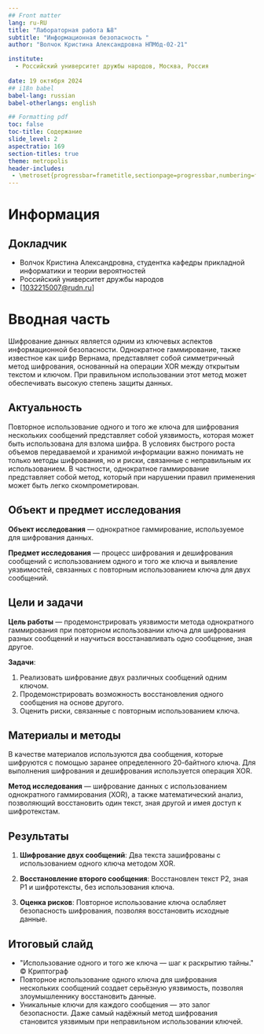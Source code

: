 ```yaml
---
## Front matter
lang: ru-RU
title: "Лабораторная работа №8"
subtitle: "Информационная безопасность "
author: "Волчок Кристина Александровна НПМбд-02-21"

institute:
  - Российский университет дружбы народов, Москва, Россия
  
date: 19 октября 2024
## i18n babel
babel-lang: russian
babel-otherlangs: english

## Formatting pdf
toc: false
toc-title: Содержание
slide_level: 2
aspectratio: 169
section-titles: true
theme: metropolis
header-includes:
 - \metroset{progressbar=frametitle,sectionpage=progressbar,numbering=fraction}
---
```


# Информация

## Докладчик

  * Волчок Кристина Александровна, студентка  кафедры прикладной информатики и теории вероятностей
  * Российский университет дружбы народов
  * [1032215007@rudn.ru]


# Вводная часть
 
Шифрование данных является одним из ключевых аспектов информационной безопасности. Однократное гаммирование, также известное как шифр Вернама, представляет собой симметричный метод шифрования, основанный на операции XOR между открытым текстом и ключом. При правильном использовании этот метод может обеспечивать высокую степень защиты данных.

## Актуальность


Повторное использование одного и того же ключа для шифрования нескольких сообщений представляет собой уязвимость, которая может быть использована для взлома шифра. В условиях быстрого роста объемов передаваемой и хранимой информации важно понимать не только методы шифрования, но и риски, связанные с неправильным их использованием. В частности, однократное гаммирование представляет собой метод, который при нарушении правил применения может быть легко скомпрометирован.

## Объект и предмет исследования


**Объект исследования** — однократное гаммирование, используемое для шифрования данных.

**Предмет исследования** — процесс шифрования и дешифрования сообщений с использованием одного и того же ключа и выявление уязвимостей, связанных с повторным использованием ключа для двух сообщений.

## Цели и задачи


**Цель работы** — продемонстрировать уязвимости метода однократного гаммирования при повторном использовании ключа для шифрования разных сообщений и научиться восстанавливать одно сообщение, зная другое.

**Задачи**:
1. Реализовать шифрование двух различных сообщений одним ключом.
2. Продемонстрировать возможность восстановления одного сообщения на основе другого.
3. Оценить риски, связанные с повторным использованием ключа.

## Материалы и методы


В качестве материалов используются два сообщения, которые шифруются с помощью заранее определенного 20-байтного ключа. Для выполнения шифрования и дешифрования используется операция XOR. 

**Метод исследования** — шифрование данных с использованием однократного гаммирования (XOR), а также математический анализ, позволяющий восстановить один текст, зная другой и имея доступ к шифротекстам.


## Результаты

1. **Шифрование двух сообщений**: Два текста зашифрованы с использованием одного ключа методом XOR.

2. **Восстановление второго сообщения**: Восстановлен текст P2, зная P1 и шифротексты, без использования ключа.

3. **Оценка рисков**: Повторное использование ключа ослабляет безопасность шифрования, позволяя восстановить исходные данные.

## Итоговый слайд

- "Использование одного и того же ключа — шаг к раскрытию тайны." © Криптограф
-  Повторное использование одного ключа для шифрования нескольких сообщений создает серьёзную уязвимость, позволяя злоумышленнику восстановить данные.
-  Уникальные ключи для каждого сообщения — это залог безопасности. Даже самый надёжный метод шифрования становится уязвимым при неправильном использовании ключей.

